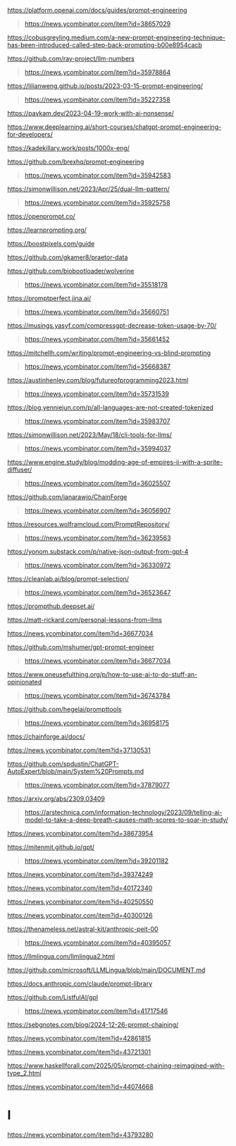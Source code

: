https://platform.openai.com/docs/guides/prompt-engineering
> https://news.ycombinator.com/item?id=38657029

https://cobusgreyling.medium.com/a-new-prompt-engineering-technique-has-been-introduced-called-step-back-prompting-b00e8954cacb

https://github.com/ray-project/llm-numbers
> https://news.ycombinator.com/item?id=35978864

https://lilianweng.github.io/posts/2023-03-15-prompt-engineering/
> https://news.ycombinator.com/item?id=35227358

https://pavkam.dev/2023-04-19-work-with-ai-nonsense/

https://www.deeplearning.ai/short-courses/chatgpt-prompt-engineering-for-developers/

https://kadekillary.work/posts/1000x-eng/

https://github.com/brexhq/prompt-engineering
> https://news.ycombinator.com/item?id=35942583

https://simonwillison.net/2023/Apr/25/dual-llm-pattern/
> https://news.ycombinator.com/item?id=35925758

https://openprompt.co/

https://learnprompting.org/

https://boostpixels.com/guide

https://github.com/gkamer8/praetor-data

https://github.com/biobootloader/wolverine
> https://news.ycombinator.com/item?id=35518178

https://promptperfect.jina.ai/
> https://news.ycombinator.com/item?id=35660751

https://musings.yasyf.com/compressgpt-decrease-token-usage-by-70/
> https://news.ycombinator.com/item?id=35661452

https://mitchellh.com/writing/prompt-engineering-vs-blind-prompting
> https://news.ycombinator.com/item?id=35668387

https://austinhenley.com/blog/futureofprogramming2023.html
> https://news.ycombinator.com/item?id=35731539

https://blog.yenniejun.com/p/all-languages-are-not-created-tokenized
> https://news.ycombinator.com/item?id=35983707

https://simonwillison.net/2023/May/18/cli-tools-for-llms/
> https://news.ycombinator.com/item?id=35994037

https://www.engine.study/blog/modding-age-of-empires-ii-with-a-sprite-diffuser/
> https://news.ycombinator.com/item?id=36025507

https://github.com/ianarawjo/ChainForge
> https://news.ycombinator.com/item?id=36056907

https://resources.wolframcloud.com/PromptRepository/
> https://news.ycombinator.com/item?id=36239563

https://yonom.substack.com/p/native-json-output-from-gpt-4
> https://news.ycombinator.com/item?id=36330972

https://cleanlab.ai/blog/prompt-selection/
> https://news.ycombinator.com/item?id=36523647

https://prompthub.deepset.ai/

https://matt-rickard.com/personal-lessons-from-llms

https://news.ycombinator.com/item?id=36677034

https://github.com/mshumer/gpt-prompt-engineer
> https://news.ycombinator.com/item?id=36677034

https://www.oneusefulthing.org/p/how-to-use-ai-to-do-stuff-an-opinionated
> https://news.ycombinator.com/item?id=36743784

https://github.com/hegelai/prompttools
> https://news.ycombinator.com/item?id=36958175

https://chainforge.ai/docs/

https://news.ycombinator.com/item?id=37130531

https://github.com/spdustin/ChatGPT-AutoExpert/blob/main/System%20Prompts.md
> https://news.ycombinator.com/item?id=37879077

https://arxiv.org/abs/2309.03409
> https://arstechnica.com/information-technology/2023/09/telling-ai-model-to-take-a-deep-breath-causes-math-scores-to-soar-in-study/

https://news.ycombinator.com/item?id=38673954

https://mitenmit.github.io/gpt/
> https://news.ycombinator.com/item?id=39201182

https://news.ycombinator.com/item?id=39374249

https://news.ycombinator.com/item?id=40172340

https://news.ycombinator.com/item?id=40250550

https://news.ycombinator.com/item?id=40300126

https://thenameless.net/astral-kit/anthropic-peit-00
> https://news.ycombinator.com/item?id=40395057

https://llmlingua.com/llmlingua2.html

https://github.com/microsoft/LLMLingua/blob/main/DOCUMENT.md

https://docs.anthropic.com/claude/prompt-library

https://github.com/ListfulAl/gpl
> https://news.ycombinator.com/item?id=41717546

https://sebgnotes.com/blog/2024-12-26-prompt-chaining/

https://news.ycombinator.com/item?id=42861815

https://news.ycombinator.com/item?id=43721301

https://www.haskellforall.com/2025/05/prompt-chaining-reimagined-with-type_2.html

https://news.ycombinator.com/item?id=44074668

# I

https://news.ycombinator.com/item?id=43793280